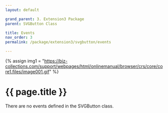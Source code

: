 ```yaml
---
layout: default

grand_parent: 3. Extension3 Package
parent: SVGButton Class

title: Events
nav_order: 3
permalink: /package/extension3/svgbutton/events

---
```

{% assign img1 = "https://biz-collections.com/support/webpages/html/onlinemanual/browser/crs/core/core1.files/image001.gif" %}


# {{ page.title }}

There are no events defined in the SVGButton class.